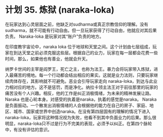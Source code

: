 # 计划 35. 炼狱 (naraka-loka)

在玩家达到心灵层面之前，他缺乏对sudharma或真正宗教信仰的理解。没有sudharma，就不可能有行动自由。但一旦玩家获得了行动自由，他就应对其后果负责。 Naraka-loka 是玩家对其“账户”负责的地方。

在印度教宇宙论中，naraka loka 位于地球和天堂之间。这个计划由七层组成，玩家在到达天堂之前必须克服这些层。根据自己的业力，玩家在每一层都会花费一些时间，那么，如果他也有善业，他就会升天。

纳罗卡世间的主宰是阎罗王，死亡之主，也称为法王。暴力会将玩家带入炼狱，进入最痛苦的境地。每一个行动都会结出相应的果实。这就是业力法则，只要玩家继续肉体存在，其影响就不可避免。恶业会引导玩家走向 naraka-loka，到达与此业力相对应的地方。这不是惩罚，而是净化。纳拉卡领主法王对于前往那里的玩家的痛苦没有个人兴趣。相反，他的工作是纠正消极情绪，为未来的精神发展让路。 Naraka 也是心轮本身。对感受的执着是naraka，执着的感觉是naraka。 Naraka 是负面振动。一个散发出消极情绪的人会根据他的能力在自己的房子、家庭、地区、城市、国家或世界中创造naraka。在没有第四层固有的理解的情况下进入naraka-loka，玩家将这种情况视为失败，他看不到其中负面业力的后果。那么很明显，naraka-loka只不过是行为不完美的表现，必须予以纠正。在第四个脉轮中，有没有评估的意识。
